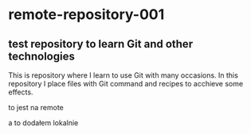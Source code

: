 # remote-repository-001
<h2>test repository to learn Git and other technologies</h2>
<p>
  This is repository where I learn to use Git with many occasions.
  In this repository I place files with Git command and recipes to
  acchieve some effects.
</p>
<p>
  to jest na remote
</p>

a to dodałem lokalnie

